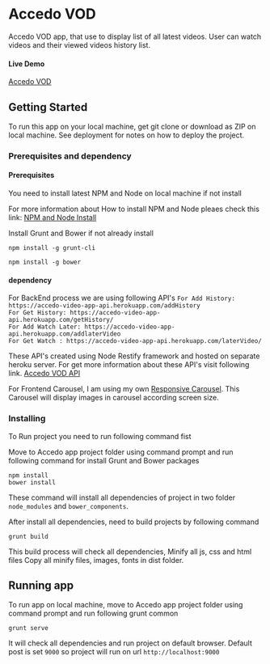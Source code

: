 # Accedo VOD

Accedo VOD app, that use to display list of all latest videos. User can watch videos and their viewed videos history list.

#### Live Demo
[Accedo VOD](https://accedo-video-app-fe.herokuapp.com/#/)

## Getting Started

To run this app on your local machine, get git clone or download as ZIP on local machine.
See deployment for notes on how to deploy the project.

### Prerequisites and dependency

#### Prerequisites
You need to install latest NPM and Node on local machine if not install 

For more information about How to install NPM and Node pleaes check this link:
[NPM and Node Install](http://blog.teamtreehouse.com/install-node-js-npm-windows)

Install Grunt and Bower if not already install
```
npm install -g grunt-cli
```

```
npm install -g bower
```

#### dependency
For BackEnd process we are using following API's
`For Add History: https://accedo-video-app-api.herokuapp.com/addHistory`
<br />
`For Get History: https://accedo-video-app-api.herokuapp.com/getHistory/`
<br />
`For Add Watch Later: https://accedo-video-app-api.herokuapp.com/addlaterVideo`
<br />
`For Get Watch : https://accedo-video-app-api.herokuapp.com/laterVideo/`

These API's created using Node Restify framework and hosted on separate heroku server.
For get more information about these API's visit following link.
[Accedo VOD API](https://github.com/sanjayV/accedoapp-video-api)

For Frontend Carousel, I am using my own [Responsive Carousel](https://github.com/sanjayV/responsive_carousel).
This Carousel will display images in carousel according screen size.

### Installing

To Run project you need to run following command fist

Move to Accedo app project folder using command prompt and run following command for install Grunt and Bower packages 
```
npm install
bower install
```
These command will install all dependencies of project in two folder `node_modules` and `bower_components`.

After install all dependencies, need to build projects by following command

```
grunt build
```
This build process will check all dependencies, Minify all js, css and html files
Copy all minify files, images, fonts in dist folder.

## Running app

To run app on local machine, move to Accedo app project folder using command prompt and run following grunt common 

```
grunt serve
```

It will check all dependencies and run project on default browser.
Default post is set `9000` so project will run on url `http://localhost:9000`
